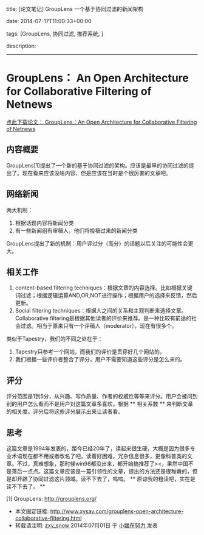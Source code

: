 title: [论文笔记] GroupLens 一个基于协同过滤的新闻架构

date: 2014-07-17T11:00:33+00:00

tags: [GroupLens, 协同过滤, 推荐系统, ]

description: 

---
#  GroupLens： An Open Architecture for Collaborative Filtering of Netnews   


[ 点此下载论文：  GroupLens：An Open Architecture for Collaborative Filtering of Netnews  ](http://su-2010-projekt.googlecode.com/svn-history/r202/trunk/literatura/resnick1994grouplens.pdf)

##  内容概要   


GroupLens[1]提出了一个新的基于协同过滤的架构。应该是最早的协同过滤的提出了。现在看来应该没啥内容，但是应该在当时是个很厉害的文章吧。 

##  网络新闻   


两大机制： 

  1. 根据话题内容将新闻分类 
  2. 有一些新闻组有审稿人，他们将投稿过来的新闻分类 

GroupLens提出了新的机制：用户评过分（高分）的话题以后关注的可能性会更大。 

##  相关工作   


  1. content-based filtering techniques：根据文章的内容选择。比如根据关键词过滤；根据逻辑运算AND,OR,NOT进行操作；根据用户的选择来反馈，然后更新。 
  2. Social filtering techniques：根据人之间的关系和主观判断来选择文章。Collaborative filtering是根据其他读者的评价来推荐。是一种比较有前途的社会过滤。相当于原来只有一个评稿人（moderator），现在有很多个。 

类似于Tapestry，我们的不同之处在于： 

  1. Tapestry只参考一个网站，而我们的评价是贯穿好几个网站的。 
  2. 我们根据一些评价者整合了评分，用户不需要知道这些评分是怎么来的。 

##  评分   


评分范围是1到5分，从兴趣、写作质量、作者的权威性等等来评分。用户会被问到别的用户怎么看而不是用户对这篇文章多喜欢。根据 ** 相关系数 ** 来判断文章的相关度。评分后将这些评分展示出来让读者看。 

##  思考   


这篇文章是1994年发表的，距今已经20年了，读起来很生硬，大概是因为很多专业术语现在都不用或者改名了吧，读着好困难，冗杂信息很多，更像科普类的文章。不过，真难想象，那时候win98都没出来，都开始搞推荐了><，果然中国不是落后一点点。这篇文章应该是一篇引领性的文章，提出的方法还是很稚嫩的，但是却开辟了协同过滤这片领域。读不下去了，呜呜。 ** 原谅我的粗读吧，实在是读不下去了。 **

[1] GroupLens: http://grouplens.org/ 

  * 本文固定链接: [ http://www.xysay.com/grouplens-open-architecture-collaborative-filtering.html ](http://www.xysay.com/grouplens-open-architecture-collaborative-filtering.html)
  * 转载请注明: [ zxy_snow ](http://www.xysay.com/author/zxy_snow) 2014年07月01日  于 [ 小媛在努力 ](http://www.xysay.com/) 发表 
